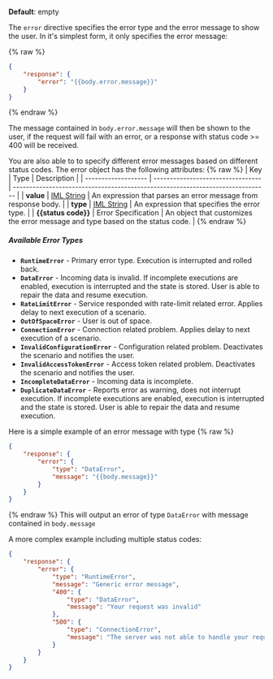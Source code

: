 **Default**: empty

The `error` directive specifies the error type and the error message to
show the user. In it's simplest form, it only specifies the error
message:

{% raw %}
```json
{
    "response": {
        "error": "{{body.error.message}}"
    }
}
```
{% endraw %}

The message contained in `body.error.message` will then be shown to the
user, if the request will fail with an error, or a response with status
code >= 400 will be received.

You are also able to to specify different error messages based on
different status codes. The error object has the following attributes:
{% raw %}
| Key                 | Type                              | Description                                                                    |
| ------------------- | --------------------------------- | ------------------------------------------------------------------------------ |
| **value**           | [IML String](types.md#iml-string) | An expression that parses an error message from response body.                 |
| **type**            | [IML String](types.md#iml-string) | An expression that specifies the error type.                                   |
| **{{status code}}** | Error Specification               | An object that customizes the error message and type based on the status code. |
{% endraw %}

##### Available Error Types

- **`RuntimeError`** - Primary error type. Execution is interrupted and
  rolled back.
- **`DataError`** - Incoming data is invalid. If incomplete executions
  are enabled, execution is interrupted and the state is stored. User is
  able to repair the data and resume execution.
- **`RateLimitError`** - Service responded with rate-limit related
  error. Applies delay to next execution of a scenario.
- **`OutOfSpaceError`** - User is out of space.
- **`ConnectionError`** - Connection related problem. Applies delay to
  next execution of a scenario.
- **`InvalidConfigurationError`** - Configuration related problem.
  Deactivates the scenario and notifies the user.
- **`InvalidAccessTokenError`** - Access token related problem.
  Deactivates the scenario and notifies the user.
- **`IncompleteDataError`** - Incoming data is incomplete.
- **`DuplicateDataError`** - Reports error as warning, does not
  interrupt execution. If incomplete executions are enabled, execution
  is interrupted and the state is stored. User is able to repair the
  data and resume execution.

Here is a simple example of an error message with type
{% raw %}
```json
{
    "response": {
        "error": {
            "type": "DataError",
            "message": "{{body.message}}"
        }
    }
}
```
{% endraw %}
This will output an error of type `DataError` with message contained in
`body.message`

A more complex example including multiple status codes:
```json
{
    "response": {
        "error": {
            "type": "RuntimeError",
            "message": "Generic error message",
            "400": {
                "type": "DataError",
                "message": "Your request was invalid"
            },
            "500": {
                "type": "ConnectionError",
                "message": "The server was not able to handle your request"
            }
        }
    }
}
```

